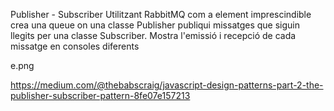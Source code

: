 
Publisher - Subscriber
Utilitzant RabbitMQ com a element imprescindible crea una queue on una classe Publisher publiqui missatges que siguin llegits per una classe Subscriber. Mostra l'emissió i recepció de cada missatge en consoles diferents



e.png

https://medium.com/@thebabscraig/javascript-design-patterns-part-2-the-publisher-subscriber-pattern-8fe07e157213